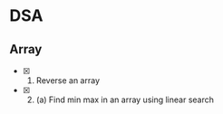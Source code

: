 # DSA
## Array
 - [X] 1. Reverse an array
 - [X] 2. (a) Find min max in an array using linear search
